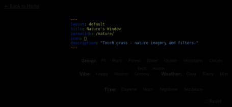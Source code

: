 ```yaml
---
layout: default
title: Nature's Window
permalink: /nature/
icon: 🌳
description: "Touch grass - nature imagery and filters."
---
```


<style>
/* Filter button active states */
.filter-group .glass-button.active {
  background: var(--theme-accent);
  color: white;
  border-color: var(--theme-accent);
  box-shadow: 0 4px 12px rgba(var(--theme-accent-rgb, 0, 123, 255), 0.3);
  transform: translateY(-1px);
}

.filter-group .glass-button.active:hover {
  background: var(--theme-accent-dark, #0056b3);
  transform: translateY(-2px);
  box-shadow: 0 6px 16px rgba(var(--theme-accent-rgb, 0, 123, 255), 0.4);
}

/* Filter group styling */
.filter-group {
  display: flex;
  align-items: center;
  gap: 8px;
  flex-wrap: wrap;
  justify-content: center;
}

.filter-label {
  color: var(--theme-text);
  font-size: 0.9rem;
  min-width: 60px;
  text-align: right;
}

/* Reset button styling */
.reset-button {
  position: absolute;
  bottom: 15px;
  right: 15px;
  background: var(--glass-bg-medium);
  color: var(--theme-text);
  border: 1px solid var(--glass-border-light);
  padding: 8px 16px;
  border-radius: 8px;
  cursor: pointer;
  font-size: 0.9rem;
  transition: all 0.2s ease;
  backdrop-filter: var(--glass-blur-medium);
}

.reset-button:hover {
  background: var(--glass-bg-heavy);
  transform: translateY(-1px);
}

/* Responsive adjustments */
@media (max-width: 768px) {
  .filter-group {
    gap: 6px;
  }
  
  .filter-label {
    font-size: 0.8rem;
    min-width: 50px;
  }
  
  .filter-group .glass-button {
    padding: 6px 12px;
    font-size: 0.8rem;
  }
}

@media (max-width: 480px) {
  .filter-group {
    gap: 4px;
  }
  
  .filter-label {
    font-size: 0.75rem;
    min-width: 45px;
  }
  
  .filter-group .glass-button {
    padding: 4px 8px;
    font-size: 0.75rem;
  }
}

/* Hide the main nav bar/banner for this page */
header.glass-nav,
nav,
.main-header,
.page-header {
  display: none !important;
}

/* Move filter panel upward */
#filter-container {
  margin-top: 1.5rem !important;
  position: relative;
  padding-bottom: 60px;
}

/* Arrange Vibe, Weather, Time on a single row */
.filter-multi-row {
  display: flex;
  gap: 2rem;
  justify-content: center;
  align-items: flex-start;
  flex-wrap: wrap;
}
.filter-multi-row .filter-group {
  display: flex;
  align-items: center;
  gap: 8px;
}

/* Ensure glass effect for all filter buttons */
.glass-button {
  background: var(--theme-button-gradient) !important;
  color: var(--text-white) !important;
  border: 1px solid var(--theme-accent) !important;
  box-shadow: var(--glass-shadow-medium) !important;
  backdrop-filter: var(--glass-blur-medium) !important;
  opacity: 0.95;
}
</style>

<a href="/" class="glass-button" style="position: fixed; top: 20px; left: 20px; z-index: 1005;">← Back to Home</a>

<div id="filter-container" class="glass-panel">
    <div class="filter-group">
        <strong class="filter-label">Group:</strong>
        <button class="glass-button active" data-filter-type="group" data-filter="all">All</button>
        <button class="glass-button" data-filter-type="group" data-filter="plant">Plant</button>
        <button class="glass-button" data-filter-type="group" data-filter="forest">Forest</button>
        <button class="glass-button" data-filter-type="group" data-filter="flowingWater">Water</button>
        <button class="glass-button" data-filter-type="group" data-filter="ocean">Ocean</button>
        <button class="glass-button" data-filter-type="group" data-filter="mountains">Mountains</button>
        <button class="glass-button" data-filter-type="group" data-filter="clouds">Clouds</button>
        <button class="glass-button" data-filter-type="group" data-filter="tech">Tech</button>
        <button class="glass-button" data-filter-type="group" data-filter="anime">Anime</button>
    </div>
    <div class="filter-multi-row">
      <div class="filter-group">
        <strong class="filter-label">Vibe:</strong>
        <button class="glass-button" data-filter-type="vibe" data-filter="happy">Happy</button>
        <button class="glass-button" data-filter-type="vibe" data-filter="neutral">Neutral</button>
        <button class="glass-button" data-filter-type="vibe" data-filter="gloomy">Gloomy</button>
      </div>
      <div class="filter-group">
        <strong class="filter-label">Weather:</strong>
        <button class="glass-button" data-filter-type="weather" data-filter="clear">Clear</button>
        <button class="glass-button" data-filter-type="weather" data-filter="rainy">Rainy</button>
        <button class="glass-button" data-filter-type="weather" data-filter="mist">Mist</button>
      </div>
      <div class="filter-group">
        <strong class="filter-label">Time:</strong>
        <button class="glass-button" data-filter-type="time" data-filter="daytime">Daytime</button>
        <button class="glass-button" data-filter-type="time" data-filter="noon">Noon</button>
        <button class="glass-button" data-filter-type="time" data-filter="nighttime">Nighttime</button>
        <button class="glass-button" data-filter-type="time" data-filter="sunbeam">Sunbeam</button>
      </div>
    </div>
    <button class="reset-button" onclick="resetFilters()">🔄 Reset</button>
</div>

<div id="imageContainer" style="position: fixed; top: 0; left: 0; width: 100%; height: 100%; z-index: -1; background-size: contain; background-position: center; background-repeat: no-repeat; background-color: #000; transition: background-image 1s ease-in-out;"></div>

<div id="imageCredits" class="glass-card" style="position: fixed; bottom: 30px; left: 50%; transform: translateX(-50%); z-index: 1003; min-width: 220px; text-align: center; opacity: 0.92; font-size: 1rem; pointer-events: none; display: none;"></div>

<script>
document.addEventListener('DOMContentLoaded', function() {

// HIIIIIIIIIIIIIIIIIIII IT'S EOSYN! I ACTUALLY STARTED WRITING THINGS HERE!

// * - * - * - * - * - * - * - * - *

    // PASTE YOUR IMAGE LINKS IN THESE ARRAYS
    // IF YOU WANT TO ADD IMAGES, THIS IS WHERE TO DO IT!
    // MAKE SURE TO LABEL THEM CORRECTLY!
    // OTHERWISE BUTTON USE WON'T MAKE SENSE!


// Going to add types: forestImages, flowingWaterImages, oceanImages, mountainImages, cloudImages,
// they will have the tags: happy, neutral, gloomy (this is based on vibe)
//                          clear, rainy (this is based on weather)
//                          daytime, noon, nighttime (this is based on lighting)
//                          also adding sunbeam
// daytime : general morning, noon: sun overhead, nighttime: general night
// sunbeam are for clear morning or evening shots! vibes determine day/night again.
// added mist tag :)




// source is [not owned by eosyn or eosyn.net] but is a collection of
// cool looking cinemagraphs put together for people to enjoy.
// all credits to their owners!!! if you would like your link to
// be removed, please contact me!! thanks

// added placeholder season_[x] tags, just one season_autumn for now, because
// that button sounds like it'd be nice later. 

//particular glacier scenes can get the 'cool' tag

// (((( THIS IS THE PLANT IMAGE SET!!! ))))
const plantImages = [
{
    url: 'https://mir-s3-cdn-cf.behance.net/project_modules/source/c2dff114084803.5627d27a94e4b.gif',
    tags: ['neutral', 'clear', 'noon']
}

];

// (((( THIS IS THE FOREST IMAGE SET!!! ))))

const forestImages = [
  {
    url: '/images/forest-sunny-morning.gif',
    tags: ['clear', 'happy', 'morning']
  },

  {
    url: '/images/forest-rainy-night.gif',
    tags: ['rainy', 'gloomy', 'night']
  },

  {
    url: 'https://i.makeagif.com/media/5-24-2021/XNAMrT.gif',
    tags: ['clear', 'happy', 'noon']
  },

  {
    url: 'https://i.gifer.com/origin/2c/2c38872fc58ca653597e6eeaea433fbd.gif',
    tags: ['clear', 'neutral', 'noon']
  },

  {
    url: 'https://mir-s3-cdn-cf.behance.net/project_modules/source/80b61422342197.5631163dc0544.gif',
    tags: ['rainy', 'gloomy', 'noon']
  }, 

  {
    url: 'https://mir-s3-cdn-cf.behance.net/project_modules/source/fb89fb35295351.56f1706fbafaa.gif',
    tags: ['clear', 'gloomy', 'daytime']
  },

  {
    url: 'https://i.pinimg.com/originals/1e/b4/0e/1eb40e8f6c568d75f45bcb41ad97bdf9.gif',
    tags: ['clear', 'happy', 'sunbeam']
  }, 

  {
    url: 'https://media4.giphy.com/media/v1.Y2lkPTc5MGI3NjExYzBuc2xveWh2czNseG8wdHg3dmN4ZmdicHJuYW15dTFmeTN0aml1cyZlcD12MV9pbnRlcm5hbF9naWZfYnlfaWQmY3Q9Zw/xUA7aRkZwuLP7YVSEw/giphy.gif',
    tags: ['clear', 'happy', 'sunbeam', 'mist']
  }, 

  {
    url: 'https://i.pinimg.com/originals/c1/41/3a/c1413a777f05d5639012dc8c947ad366.gif',
    tags: ['clear', 'neutral', 'noon', 'mist']
  },

  {
    url: 'https://i.pinimg.com/originals/8d/8c/ac/8d8cacc7074eaeb9178a03b9cc4c788d.gif',
    tags: ['clear', 'sunbeam', 'neutral', 'mist']
  },

  {
    url: 'https://i.pinimg.com/originals/d3/e7/86/d3e7868d6e60c884145afb820857e583.gif',
    tags: ['clear', 'sunbeam', 'neutral', 'mist']
  }, 

  {
    url: 'https://i.pinimg.com/originals/ea/ae/19/eaae197127169573df345cef728ddaf3.gif',
    tags: ['clear', 'sunbeam', 'neutral', 'mist']
  },

  {
    url: 'https://i.pinimg.com/originals/77/7d/21/777d210599820ce0321f8d1612f24720.gif',
    tags: ['clear', 'sunbeam', 'neutral', 'mist']
  },

  {
    url: 'https://www.greenpeace.org.au/static/planet4-australiapacific-stateless/2024/02/b6a58d41-tumblr_inline_naqd6dfw4e1sbo4ov.gif',
    tags: ['neutral', 'clear', 'noon']
  },

  {
    url: 'https://i.gifer.com/9KLe.mp4',
    tags: ['gloomy', 'rainy', 'nighttime', 'mist']
  },

  {
    url: 'https://i.gifer.com/1js5.mp4',
    tags: ['neutral', 'clear', 'mist']
  }

];


// (((( THIS IS THE FLOWING WATER IMAGE SET!!! ))))

const flowingWaterImages =[
{
    url: 'https://64.media.tumblr.com/53338321e155f8a508b719153332f3d5/tumblr_pbkaglO6lB1qan9upo1_r3_640.gif', 
    tags: ['neutral', 'clear', 'noon']
}, 

{
    url: 'https://64.media.tumblr.com/64ef35bdf4fa170d0850e7c20de2efd9/tumblr_pbkajrWcon1qan9upo1_r3_640.gif',
    tags: ['neutral', 'clear', 'noon']
}, 

{
    url: 'https://i.pinimg.com/originals/bc/cb/4f/bccb4f5b594bd492528cdc0a77a30932.gif',
    tags: ['neutral', 'clear', 'noon']
}, 

{
    url: 'https://phoneky.co.uk/thumbs/screensavers/down/new/places/-3_UISOlaSS.gif',
    tags: ['happy', 'clear', 'nighttime']
}, 

{
    url: 'https://giffiles.alphacoders.com/989/9890.gif',
    tags: ['happy', 'clear', 'noon']
},

{
    url: 'https://c.tenor.com/TTklC07Jq3YAAAAC/tenor.gif',
    tags: ['happy', 'clear', 'noon']
},

{
    url: 'https://i.redd.it/f6faybknvic11.gif',
    tags: ['neutral', 'clear', 'noon']
},

{
    url: 'https://i.pinimg.com/originals/a9/10/7d/a9107de0bac93255438e8e6570be7cae.gif',
    tags: ['happy', 'clear', 'noon']
},

{
    url: 'https://i.pinimg.com/originals/4c/19/88/4c19889c7a694f34dc49c18854cd6d62.gif',
    tags: ['happy', 'clear', 'noon', 'season_autumn']
},

{
    url: 'https://i.gifer.com/h7O.mp4',
    tags: ['happy', 'clear', 'noon']
},

{
    url: 'https://mir-s3-cdn-cf.behance.net/project_modules/source/ac1dd511481791.560f87b10d097.gif',
    tags: ['gloomy', 'clear', 'noon']
},

{
    url: 'https://mir-s3-cdn-cf.behance.net/project_modules/source/1aacd211481791.560f867dabbbd.gif',
    tags: ['neutral', 'clear', 'noon']
},

{
    url: 'https://i.pinimg.com/originals/74/cc/3c/74cc3cce7eb9c244e935b4a98b58d716.gif',
    tags: ['happy', 'clear', 'noon', 'mist']
},

{
    url: 'https://i.gifer.com/1Eqx.gif',
    tags: ['neutral', 'clear', 'nighttime', 'mist']
},

{
    url: 'https://i.gifer.com/2mED.gif',
    tags: ['happy', 'clear', 'noon', 'mist']
},

{
    url: 'https://64.media.tumblr.com/cff581808fbb1b267944cb80dabfd617/6538f68c8d4d089f-db/s540x810/99c87e021b706adc1c567a1d0bc89e5a2f386b48.gif',
    tags: ['gloomy', 'neutral', 'nighttime', 'mist', 'cool', 'clear']
},

{
    url: 'https://i.pinimg.com/originals/15/b1/58/15b158a4688d7e4b799520c5288f2ae9.gif',
    tags: ['gloomy', 'nighttime', 'mist', 'clear']
},

{
    url: 'https://i.pinimg.com/originals/4e/f2/13/4ef2131d142ca2a308ffaa878992291b.gif',
    tags: ['neutral', 'happy', 'nighttime', 'mist', 'clear']
},
{
    url: 'https://i.gifer.com/2qQ1.gif',
    tags: ['gloomy', 'nighttime', 'clear']
},

{
    url: 'https://i.gifer.com/1KI2.gif',
    tags: ['happy', 'noon', 'clear']
},

{
    url: 'https://i.gifer.com/fxz5.gif',
    tags: ['happy', 'noon', 'clear', 'mist']
},

{
    url: 'https://gifdb.com/images/high/waterfall-nature-cinemagraph-loop-bubbles-rocks-6178v1bhqqyit8bo.webp',
    tags: ['neutral', 'noon', 'clear']
},

{
    url: 'https://i.gifer.com/CpJm.mp4',
    tags: ['we_all_live_in_a', 'clear', 'noon']
},

{
    url: 'https://i.gifer.com/1KHF.mp4',
    tags: ['neutral', 'noon', 'clear']
},

{
    url: 'https://i.gifer.com/28Jo.mp4',
    tags: ['neutral', 'noon', 'clear']
}

];


// (((( THIS IS THE MOUNTAIN IMAGE SET!!! ))))

const mountainImages =[
    {
        url: 'https://33.media.tumblr.com/ef8cb843f59ef5d012d77ec4718b35ab/tumblr_nvnvatCOHU1sk6vtao1_400.gif',
        tags: ['happy', 'clear', 'nighttime']
    }, 

    {
        url: 'https://i.pinimg.com/originals/23/6f/a9/236fa9c337f3db3f6eab41034f58d54b.gif',
        tags: ['happy', 'clear', 'nighttime']
    }, 

    {
        url: 'https://stormandsky.com/gif/14.gif',
        tags: ['neutral', 'clear', 'daytime']
    },

    {
        url: 'https://mir-s3-cdn-cf.behance.net/project_modules/source/fb89fb35295351.56f1706fbafaa.gif',
        tags: ['neutral', 'clear', 'daytime']
    },

    {
        url: 'https://www.greenpeace.org.au/static/planet4-australiapacific-stateless/2024/02/578210d6-tumblr_njzjlss9h71tv1qiho1_1280.gif',
        tags: ['happy', 'clear', 'noon', 'mist']
    }, 

    {
        url: 'https://i.gifer.com/PuRn.mp4',
        tags: ['neutral', 'clear', 'noon', 'mist']
    }, 
];

// (((( THIS IS THE CLOUD & SKY IMAGE SET!!! ))))

const cloudImages =[
    {
        url: 'https://i.pinimg.com/originals/60/ad/28/60ad28e7dfa78920e0bbf782053b040a.gif',
        tags: ['happy', 'clear', 'noon']
    }, 

    {
        url: 'https://giffiles.alphacoders.com/178/17826.gif',
        tags: ['gloomy', 'rainy', 'noon']
    },  

    {
        url: 'https://twistedsifter.com/wp-content/uploads/2015/02/looping-gifs-of-supercell-thunderstorms-4.gif?w=800',
        tags: ['neutral', 'clear', 'daytime']
    }, 


    {
        url: 'https://i.gifer.com/fyMN.gif',
        tags: ['happy', 'clear', 'daytime', 'sunbeam']
    },

    {
        url: 'https://i.gifer.com/g2B1.mp4',
        tags: ['gloomy', 'rainy', 'nighttime']
    },

    {
        url: '',
        tags: []
    }, 

    {
        url: '',
        tags: []
    }, 
];

// i'm including oceans and lakes here ok leave me alone
// delete it yourself you coward

// (((( THIS IS THE OCEAN & LAKE IMAGE SET!!! ))))
const oceanImages = [
    {
        url: 'https://i.pinimg.com/originals/d1/bc/be/d1bcbe5854709126d6ce90dbdf28bac1.gif',
        tags: ['happy', 'clear', 'noon']
    }, 

    {
        url: 'https://i.gifer.com/EE0D.mp4',
        tags: ['neutral', 'clear', 'noon']
    }
];

// (((( THIS IS THE TECH IMAGE SET!!! ))))
const techImages = [
{
    url: 'https://gifdb.com/images/high/cinemagraph-altered-carbon-1kmkhvyzciq4b6hk.webp',
    tags: ['neutral', 'clear', 'nighttime']
},

{
    url: 'https://gifdb.com/images/high/nyc-subway-cinemagraph-k38b2u4s8xfu73wt.webp',
    tags: ['neutral', 'clear', 'nighttime', 'daytime']
},

{
    url: 'https://gifdb.com/images/high/cinemagraph-rainy-night-lights-dpfxtm3egbohw6k9.webp',
    tags: ['rainy', 'gloomy', 'nighttime'] 
},

{
    url: 'https://i.gifer.com/Ejw6.mp4',
    tags: ['pretzel']
},
// don't get it twisted
// or maybe do?
// idk, i'm not your mom
// [AS]
{
    url: 'https://i.gifer.com/fxba.mp4',
    tags: ['rainy', 'gloomy', 'noon']
},

{
    url: 'https://i.gifer.com/HrnI.mp4',
    tags: ['neutral', 'clear']
},

{
    url: 'https://i.gifer.com/CH6Y.mp4',
    tags: ['neutral', 'clear']
},

{
    url: 'https://i.gifer.com/IEVM.mp4',
    tags: ['gloomy', 'nighttime', 'clear']
}

];      


// (((( THIS IS THE ANIME IMAGE SET!!! ))))
const animeImages = [
{
    url: 'https://i.gifer.com/fzrN.mp4',
    tags: ['gloomy', 'rainy', 'nighttime']
}
];


// This picks a random image from any of these groups regardless of tag

const imageGroups = {
    forest: forestImages,
    flowingWater: flowingWaterImages,
    ocean: oceanImages,
    clouds: cloudImages,
    mountains: mountainImages,
    tech: techImages,
    anime: animeImages,
    plants: plantImages,
    random: [...forestImages, ...flowingWaterImages, ...oceanImages, ...cloudImages, ...mountainImages, ...techImages, ...animeImages, ...plantImages]
    };


    const imageContainer = document.getElementById('imageContainer');
    const imageCredits = document.getElementById('imageCredits');
    const filterContainer = document.getElementById('filter-container');

    let currentFilters = { group: 'all', vibe: null, weather: null, time: null };

    function filterAndDisplayImage() {
        let availableImages = [];

        // 1. Select images based on the chosen group
        if (currentFilters.group === 'all') {
            // Flatten all groups into one array if 'all' is selected
            availableImages = Object.values(imageGroups).flat();
        } else {
            availableImages = imageGroups[currentFilters.group] || [];
        }

        // 2. Filter the selected group by other tags
        const filtered = availableImages.filter(image => {
            const vibeMatch = !currentFilters.vibe || image.tags.includes(currentFilters.vibe);
            const weatherMatch = !currentFilters.weather || image.tags.includes(currentFilters.weather);
            const timeMatch = !currentFilters.time || image.tags.includes(currentFilters.time);
            return vibeMatch && weatherMatch && timeMatch;
        });

        if (filtered.length > 0) {
            const randomIndex = Math.floor(Math.random() * filtered.length);
            const selectedImage = filtered[randomIndex];
            imageContainer.style.backgroundImage = `url('${selectedImage.url}')`;
            imageCredits.textContent = `Credit: ${selectedImage.url.split('/').pop()}`;
            imageCredits.style.display = 'block';
        } else {
            imageContainer.style.backgroundImage = 'none';
            imageCredits.textContent = 'No images match the current filters.';
            imageCredits.style.display = 'block';
        }
    }

    function resetFilters() {
        // Reset all filters to default state
        currentFilters = { group: 'all', vibe: null, weather: null, time: null };
        
        // Update button states
        document.querySelectorAll('.glass-button').forEach(button => {
            button.classList.remove('active');
        });
        
        // Set group "All" as active
        const groupAllButton = document.querySelector('[data-filter-type="group"][data-filter="all"]');
        if (groupAllButton) {
            groupAllButton.classList.add('active');
        }
        
        // Refresh the image
        filterAndDisplayImage();
    }

    filterContainer.addEventListener('click', function(e) {
        const button = e.target.closest('.glass-button');
        if (!button) return;
        const filterType = button.dataset.filterType;
        const filterValue = button.dataset.filter;
        if (filterType) {
            // Handle group filter differently (can be 'all')
            if (filterType === 'group') {
                currentFilters[filterType] = filterValue;
                // Remove active from all group buttons
                document.querySelectorAll('[data-filter-type="group"]').forEach(btn => {
                    btn.classList.remove('active');
                });
            } else {
                // For vibe, weather, time - toggle the filter
                if (currentFilters[filterType] === filterValue) {
                    // If clicking the same filter, remove it
                    currentFilters[filterType] = null;
                    button.classList.remove('active');
                } else {
                    // Set new filter
                    currentFilters[filterType] = filterValue;
                    // Remove active from other buttons in same group
                    const parentGroup = button.parentElement;
                    parentGroup.querySelectorAll('.glass-button').forEach(btn => {
                        btn.classList.remove('active');
                    });
                    button.classList.add('active');
                }
            }
            
            // If it's a group filter, always add active class
            if (filterType === 'group') {
                button.classList.add('active');
            }
            
            filterAndDisplayImage();
        }
    });
    
    filterAndDisplayImage();
});
</script>

</div>

